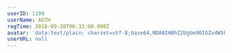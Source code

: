 ```yaml
---
userID: 1199
userName: AGTH
regTime: 2018-09-20T06:33:00.000Z
avatar: 'data:text/plain; charset=utf-8;base64,NDA0IHBhZ2Ugbm90IGZvdW5kCg=='
userURL: null
---
```



